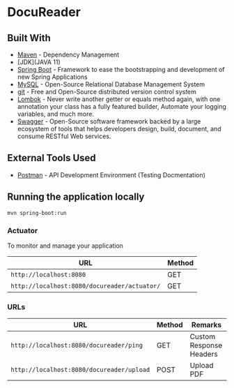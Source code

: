 # DocuReader 

## Built With

* 	[Maven](https://maven.apache.org/) - Dependency Management
* 	[JDK](JAVA 11)
* 	[Spring Boot](https://spring.io/projects/spring-boot) - Framework to ease the bootstrapping and development of new Spring Applications
* 	[MySQL](https://www.mysql.com/) - Open-Source Relational Database Management System
* 	[git](https://git-scm.com/) - Free and Open-Source distributed version control system 
* 	[Lombok](https://projectlombok.org/) - Never write another getter or equals method again, with one annotation your class has a fully featured builder, Automate your logging variables, and much more.
* 	[Swagger](https://swagger.io/) - Open-Source software framework backed by a large ecosystem of tools that helps developers design, build, document, and consume RESTful Web services.

## External Tools Used

* [Postman](https://www.getpostman.com/) - API Development Environment (Testing Docmentation)

## Running the application locally
```shell
mvn spring-boot:run
```
### Actuator

To monitor and manage your application

|  URL |  Method |
|----------|--------------|
|`http://localhost:8080`  						| GET |
|`http://localhost:8080/docureader/actuator/`             | GET |


### URLs

|  URL |  Method | Remarks |
|----------|--------------|--------------|
|`http://localhost:8080/docureader/ping`                           | GET | Custom Response Headers|
|`http://localhost:8080/docureader/upload`                           | POST | Upload PDF|
